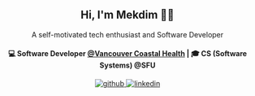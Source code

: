 <!----------------------------------------------------------------------------->
<!--README template: https://github.com/akasrai/akasrai/blob/master/README.md-->
<!----------------------------------------------------------------------------->

<h2 align="center"> Hi, I'm Mekdim 👋🏾</h2>
<p align="center">A self-motivated tech enthusiast and Software Developer</p>

<h4 align="center">
  💻 Software Developer <a href="https://www.vch.ca/">@Vancouver Coastal Health</a> | 🎓 CS (Software Systems) @SFU
</h4>

<p align="center">
  <!-- Github -->
  <a href="https://github.com/mekdimd">
    <img src="https://img.shields.io/badge/GitHub-100000?style=for-the-badge&logo=github&logoColor=white" alt="github">    
  </a>

  <!-- LinkedIn -->
  <a href="https://www.linkedin.com/in/mekdimd">
    <img src="https://img.shields.io/badge/LinkedIn-0077B5?style=for-the-badge&logo=linkedin&logoColor=white" alt="linkedin">
  </a>
</p>

<!--TODO: Use icons from https://github.com/alexandresanlim/Badges4-README.md-Profile-->

<!--

  <h3 align="center">Tech Stacks</h3>
  <br/>
  
  <p align="center">
    🖥️ JavaScript | TypeScript | Python | C++ <br/>
    🧰 React | Node.js | Express | PostgreSQL | MongoDB <br/>
    ☁️ Firebase | Docker | Git & GitHub | CI/CD <br/>
    💡 Passionate about clean code, teamwork, and building impactful solutions
  </p>

-->


